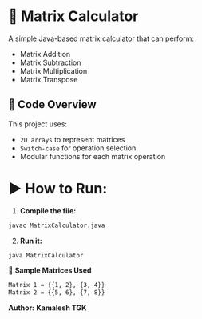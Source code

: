 # 🧮 Matrix Calculator

A simple Java-based matrix calculator that can perform:

- Matrix Addition
- Matrix Subtraction
- Matrix Multiplication
- Matrix Transpose

 ## 📄 Code Overview

This project uses:
- `2D arrays` to represent matrices
- `Switch-case` for operation selection
- Modular functions for each matrix operation

# **▶️ How to Run:**

1. **Compile the file:**
```bash
javac MatrixCalculator.java
```

2. **Run it:**
```bash
java MatrixCalculator
```

🔎 **Sample Matrices Used**
```bash
Matrix 1 = {{1, 2}, {3, 4}}
Matrix 2 = {{5, 6}, {7, 8}}
```
**Author:**
**Kamalesh TGK**


